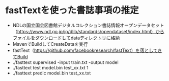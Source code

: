 # fastTextを使った書誌事項の推定

- NDLの国立国会図書館デジタルコレクション書誌情報オープンデータセット（https://www.ndl.go.jp/jp/dlib/standards/opendataset/index.html）からファイルをダウンロードしてdataディレクトリに格納
- MavenでBuildしてCreateDataを実行
- fastText（https://github.com/facebookresearch/fastText）を落としてきてBuild
- ./fasttext supervised -input train.txt -output model
- ./fasttext test model.bin test_xx.txt 1
- ./fasttext predic model.bin test_xx.txt
